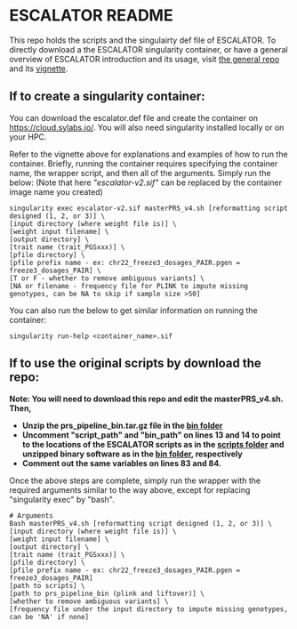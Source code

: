 # ESCALATOR README

This repo holds the scripts and the singulairty def file of ESCALATOR. To directly download a the ESCALATOR singularity container, or have a general overview of ESCALATOR introduction and its usage, visit [the general repo](https://github.com/menglin44/ESCALATOR) and its [vignette](https://github.com/menglin44/ESCALATOR/blob/main/escalator_container/ESCALATOR_container_readme.pdf).


## If to create a singularity container:

You can download the escalator.def file and create the container on https://cloud.sylabs.io/. You will also need singularity installed locally or on your HPC. 

Refer to the vignette above for explanations and examples of how to run the container. Briefly, running the container requires specifying the container name, the wrapper script, and then all of the arguments. Simply run the below:
(Note that here *"escalator-v2.sif"* can be replaced by the container image name you created)
```
singularity exec escalator-v2.sif masterPRS_v4.sh [reformatting script designed (1, 2, or 3)] \
[input directory (where weight file is)] \
[weight input filename] \
[output directory] \
[trait name (trait_PGSxxx)] \
[pfile directory] \
[pfile prefix name - ex: chr22_freeze3_dosages_PAIR.pgen = freeze3_dosages_PAIR] \
[T or F - whether to remove ambiguous variants] \
[NA or filename - frequency file for PLINK to impute missing genotypes, can be NA to skip if sample size >50]
```

You can also run the below to get similar information on running the container:

```
singularity run-help <container_name>.sif
```

## If to use the original scripts by download the repo: 

**Note: You will need to download this repo and edit the masterPRS_v4.sh. Then,** 
- **Unzip the prs_pipeline_bin.tar.gz file in the [bin folder](eureka_cloud_version/bin/prs_pipeline_bin.tar.gz)**
- **Uncomment "script_path" and "bin_path" on lines 13 and 14 to point to the locations of the ESCALATOR scripts as in the [scripts folder](eureka_cloud_version/scripts) and
  unzipped binary software as in the [bin folder](eureka_cloud_version/bin/prs_pipeline_bin.tar.gz), respectively**
- **Comment out the same variables on lines 83 and 84.**


Once the above steps are complete, simply run the wrapper with the required arguments similar to the way above, except for replacing "singularity exec" by "bash". 

```
# Arguments
Bash masterPRS_v4.sh [reformatting script designed (1, 2, or 3)] \
[input directory (where weight file is)] \
[weight input filename] \
[output directory] \
[trait name (trait_PGSxxx)] \
[pfile directory] \
[pfile prefix name - ex: chr22_freeze3_dosages_PAIR.pgen = freeze3_dosages_PAIR]
[path to scripts] \
[path to prs_pipeline_bin (plink and liftover)] \
[whether to remove ambiguous variants] \
[frequency file under the input directory to impute missing genotypes, can be 'NA' if none]
``` 


